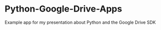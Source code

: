 Python-Google-Drive-Apps
========================

Example app for my presentation about Python and the Google Drive SDK
